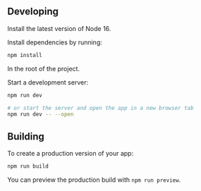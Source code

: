 ## Developing

Install the latest version of Node 16.

Install dependencies by running:

```bash
npm install
```

In the root of the project.

Start a development server:

```bash
npm run dev

# or start the server and open the app in a new browser tab
npm run dev -- --open
```

## Building

To create a production version of your app:

```bash
npm run build
```

You can preview the production build with `npm run preview`.

